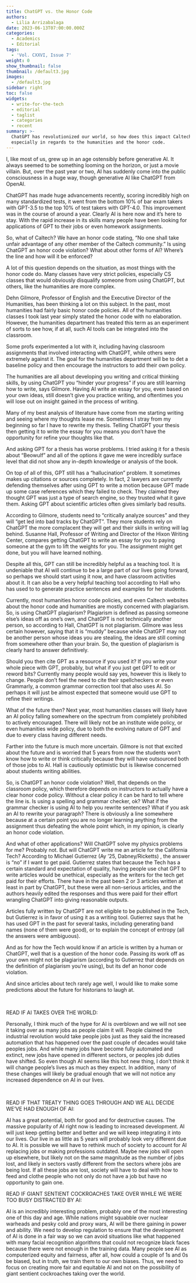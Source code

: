 ```yaml
---
title: ChatGPT vs. the Honor Code
authors:
  - Lilia Arrizabalaga
date: 2023-06-13T07:00:00.000Z
categories:
  - Academics
  - Editorial
tags:
  - 'Vol. CXXVI, Issue 7'
weight: 0
show_thumbnail: false
thumbnail: /default3.jpg
images:
  - /default3.jpg
sidebar: right
toc: false
widgets:
  - write-for-the-tech
  - editorial
  - taglist
  - categories
  - recent
summary: >-
  ChatGPT has revolutionized our world, so how does this impact Caltech,
  especially in regards to the humanities and the honor code.
---
```


I, like most of us, grew up in an age ostensibly before generative AI. It always seemed to be something looming on the horizon, or just a movie villain. But, over the past year or two, AI has suddenly come into the public consciousness in a huge way, though generative AI like ChatGPT from OpenAI.

ChatGPT has made huge advancements recently, scoring incredibly high on many standardized tests, it went from the bottom 10% of bar exam takers with GPT-3.5 to the top 10% of test takers with GPT-4.0. This improvement was in the course of around a year. Clearly AI is here now and it’s here to stay. With the rapid increase in its skills many people have been looking for applications of GPT to their jobs or even homework assignments.

So, what of Caltech? We have an honor code stating, “No one shall take unfair advantage of any other member of the Caltech community.” Is using ChatGPT an honor code violation? What about other forms of AI? Where’s the line and how will it be enforced?

A lot of this question depends on the situation, as most things with the honor code do. Many classes have very strict policies, especially CS classes that would obviously disqualify someone from using ChatGPT, but others, like the humanities are more complex.

Dehn Gilmore, Professor of English and the Executive Director of the Humanities, has been thinking a lot on this subject. In the past, most humanities had fairly basic honor code policies. All of the humanities classes I took last year simply stated the honor code with no elaboration. However, the humanities department has treated this term as an experiment of sorts to see how, if at all, such AI tools can be integrated into the classroom.

Some profs experimented a lot with it, including having classroom assignments that involved interacting with ChatGPT, while others were extremely against it. The goal for the humanities department will be to det a baseline policy and then encourage the instructors to add their own policy. 

The humanities are all about developing you writing and critical thinking skills, by using ChatGPT you “hinder your progress” if you are still learning how to write, says Gilmore. Having AI write an essay for you, even based on your own ideas, still doesn’t give you practice writing, and oftentimes you will lose out on insight gained in the process of writing. 

Many of my best analysis of literature have come from me starting writing and seeing where my thoughts lease me. Sometimes I stray from my beginning so far I have to rewrite my thesis. Telling ChatGPT your thesis then getting it to write the essay for you means you don’t have the opportunity for refine your thoughts like that. 

And asking GPT for a thesis has worse problems. I tried asking it for a thesis about “Beowulf” and all of the options it gave me were incredibly surface level that did not show any in-depth knowledge or analysis of the book.

On top of all of this, GPT still has a “hallucination” problem. It sometimes makes up citations or sources completely. In fact, 2 lawyers are currently defending themselves after using GPT to write a motion because GPT made up some case references which they failed to check. They claimed they thought GPT was just a type of search engine, so they trusted what it gave them. Asking GPT about scientific articles often gives similarly bad results.

According to Gilmore, students need to “critically analyze sources” and they will “get led into bad tracks by ChatGPT”. They more students rely on ChatGPT the more complacent they will get and their skills in writing will lag behind. Susanne Hall, Professor of Writing and Director of the Hixon Writing Center, compares getting ChatGPT to write an essay for you to paying someone at the gym to lift the weights for you. The assignment might get done, but you will have learned nothing.  

Despite all this, GPT can still be incredibly helpful as a teaching tool. It is undeniable that AI will continue to be a large part of our lives going forward, so perhaps we should start using it now, and have classroom activities about it. It can also be a very helpful teaching tool according to Hall who has used to to generate practice sentences and examples for her students.

Currently, most humanities horror code policies, and even Caltech websites about the honor code and humanities are mostly concerned with plagiarism. So, is using ChatGPT plagiarism? Plagiarism is defined as passing someone else’s ideas off as one’s own, and ChatGPT is not technically another person, so according to Hall, ChatGPT is not plagiarism. Gilmore was less certain however, saying that it is “muddy” because while ChatGPT may not be another person whose ideas you are stealing, the ideas are still coming from somewhere other than your brain. So, the question of plagiarism is clearly hard to answer definitively.

Should you then cite GPT as a resource if you used it? If you write your whole piece with GPT, probably, but what if you just get GPT to edit or reword bits? Currently many people would say yes, however this is likely to change. People don’t feel the need to cite their spellcheckers or even Grammarly, a common grammar correction tool that also uses AI. So perhaps it will just be almost expected that someone would use GPT to refine their writings.

What of the future then? Next year, most humanities classes will likely have an AI policy falling somewhere on the spectrum from completely prohibited to actively encouraged. There will likely not be an institute wide policy, or even humanities wide policy, due to both the evolving nature of GPT and due to every class having different needs. 

Farther into the future is much more uncertain. Gilmore is not that excited about the future and is worried that 5 years from now the students won’t know how to write or think critically because they will have outsourced both of those jobs to AI. Hall is cautiously optimistic but is likewise concerned about students writing abilities.

So, is ChatGPT an honor code violation? Well, that depends on the classroom policy, which therefore depends on instructors to actually have a clear honor code policy. Without a clear policy it can be hard to tell where the line is. Is using a spelling and grammar checker, ok? What if the grammar checker is using AI to help you rewrite sentences? What if you ask an AI to rewrite your paragraph? There is obviously a line somewhere because at a certain point you are no longer learning anything from the assignment thus defeating the whole point which, in my opinion, is clearly an honor code violation.

And what of other applications? Will ChatGPT solve my physics problems for me? Probably not. But will ChatGPT write me an article for the California Tech? According to Michael Gutierrez (Ay ’25, Dabney/Ricketts) , the answer is “no” if I want to get paid. Gutierrez states that because the Tech has a certain standard and expectation of quality, having people use chat GPT to write articles would be unethical, especially as the writers for the tech get paid for their efforts. There have in the past been 2 or 3 articles written at least in part by ChatGPT, but these were all non-serious articles, and the authors heavily edited the responses and thus were paid for their effort wrangling ChatGPT into giving reasonable outputs. 

Articles fully written by ChatGPT are not eligible to be published in the Tech, but Gutierrez is in favor of using it as a writing tool. Gutierrez says that he has used GPT in the past for several tasks, including generating band names (none of them were good), or to explain the concept of entropy (all the answers were ambiguous). 

And as for how the Tech would know if an article is written by a human or ChatGPT, well that is a question of the honor code. Passing its work off as your own might not be plagiarism (according to Gutierrez that depends on the definition of plagiarism you’re using), but its def an honor code violation. 

And since articles about tech rarely age well, I would like to make some predictions about the future for historians to laugh at.

 

READ IF AI TAKES OVER THE WORLD:

Personally, I think much of the hype for AI is overblown and we will not see it taking over as many jobs as people claim it will. People claimed the industrial revolution would take people jobs just as they said the increased automation that has happened over the past couple of decades would take peoples jobs. And while many jobs have become fully automated and extinct, new jobs have opened in different sectors, or peoples job duties have shifted. So even though AI seems like this hot new thing, I don’t think it will change people’s lives as much as they expect. In addition, many of these changes will likely be gradual enough that we will not notice any increased dependence on AI in our lives.

 

READ IF THAT TREATY THING GOES THROUGH AND WE ALL DECIDE WE’VE HAD ENOUGH OF AI:

AI has a great potential, both for good and for destructive causes. The massive popularity of AI right now is leading to increased development. AI will just keep getting better and better and we will keep integrating it into our lives. Our live in as little as 5 years will probably look very different due to AI. It is possible we will have to rethink much of society to account for AI replacing jobs or making professions outdated. Maybe new jobs will open up elsewhere, but likely not on the same magnitude as the number of jobs lost, and likely in sectors vastly different from the sectors where jobs are being lost. If all these jobs are lost, society will have to deal with how to feed and clothe people who not only do not have a job but have no opportunity to gain one.

READ IF GIANT SENTIENT COCKROACHES TAKE OVER WHILE WE WERE TOO BUSY DISTRACTED BY AI:

AI is an incredibly interesting problem, probably one of the most interesting one of this day and age. While nations might squabble over nuclear warheads and pesky cold and proxy wars, AI will be there gaining in power and ability. We need to develop regulation to ensure that the development of AI is done in a fair way so we can avoid situations like what happened with many facial recognition algorithms that could not recognize black faces because there were not enough in the training data. Many people see AI as computerized equity and fairness, after all, how could a couple of 1s and 0s be biased, but in truth, we train them to our own biases. Thus, we need to focus on creating more fair and equitable AI and not on the possibility of giant sentient cockroaches taking over the world.

